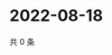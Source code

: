 # 2022-08-18

共 0 条

<!-- BEGIN WEIBO -->
<!-- 最后更新时间 Thu Aug 18 2022 15:14:50 GMT+0800 (China Standard Time) -->

<!-- END WEIBO -->
